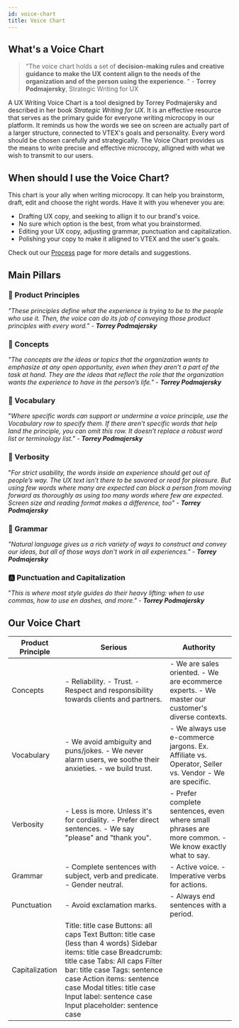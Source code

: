 ```yaml
---
id: voice-chart
title: Voice Chart
---
```


## What's a Voice Chart

> "The voice chart holds a set of **decision-making rules and creative guidance to make the UX content align to the needs of the organization and of the person using the experience**. " - **Torrey Podmajersky**, Strategic Writing for UX

A UX Writing Voice Chart is a tool designed by Torrey Podmajersky and described in her book *Strategic Writing for UX*. It is an effective resource that serves as the primary guide for everyone writing microcopy in our platform. It reminds us how the words we see on screen are actually part of a larger structure, connected to VTEX's goals and personality. Every word should be chosen carefully and strategically. The Voice Chart provides us the means to write precise and effective microcopy, alligned with what we wish to transmit to our users. 

## When should I use the Voice Chart?

This chart is your ally when writing microcopy. It can help you brainstorm, draft, edit and choose the right words. Have it with you whenever you are:
- Drafting UX copy, and seeking to allign it to our brand's voice.   
- No sure which option is the best, from what you brainstormed.    
- Editing your UX copy, adjusting grammar, punctuation and capitalization.  
- Polishing your copy to make it alligned to VTEX and the user's goals.  

Check out our [Process]() page for more details and suggestions. 


## Main Pillars

### 🧭 Product Principles

*"These principles define what the experience is trying to be to the people who use it. Then, the voice can do its job of conveying those product principles with every word." - **Torrey Podmajersky***

### 🎯 Concepts

*"The concepts are the ideas or topics that the organization wants to emphasize at any open opportunity, even when they aren’t a part of the task at hand. They are the ideas that reflect the role that the organization wants the experience to have in the person’s life." - **Torrey Podmajersky***

### 📖 Vocabulary

"*Where specific words can support or undermine a voice principle, use the Vocabulary row to specify them. If there aren’t specific words that help land the principle, you can omit this row. It doesn’t replace a robust word list or terminology list." - **Torrey Podmajersky***

### 💬 Verbosity

"*For strict usability, the words inside an experience should get out of people’s way. The UX text isn’t there to be savored or read for pleasure. But using few words where many are expected can block a person from moving forward as thoroughly as using too many words where few are expected. Screen size and reading format makes a difference, too" - **Torrey Podmajersky*** 

### 📝 Grammar

*"Natural language gives us a rich variety of ways to construct and convey our ideas, but all of those ways don’t work in all experiences." -* ***Torrey Podmajersky*** 

### 🅰️ Punctuation and Capitalization

"*This is where most style guides do their heavy lifting: when to use commas, how to use en dashes, and more." - **Torrey Podmajersky***


## Our Voice Chart

| Product Principle  | Serious                                                                                                                                                                                                                                                                                                                             | Authority                                                                                                    |
|--------------------|-------------------------------------------------------------------------------------------------------------------------------------------------------------------------------------------------------------------------------------------------------------------------------------------------------------------------------------|--------------------------------------------------------------------------------------------------------------|
| Concepts           | - Reliability.    - Trust.    - Respect and responsibility towards clients and partners.                                                                                                                                                                                                                                            | - We are sales oriented.     - We are ecommerce experts.     - We master our customer's diverse contexts.    |
| Vocabulary         | - We avoid ambiguity and puns/jokes.    - We never alarm users, we soothe their anxieties.    - we build trust.                                                                                                                                                                                                                     | - We always use e-commerce jargons.    Ex. Affiliate vs. Operator, Seller vs. Vendor   - We are specific.    |
| Verbosity          | - Less is more. Unless it's for cordiality.   - Prefer direct sentences.    - We say "please" and "thank you".                                                                                                                                                                                                                      | - Prefer complete sentences, even where small phrases are more common.    - We know exactly what to say.     |
| Grammar            | - Complete sentences with subject, verb and predicate. - Gender neutral.                                                                                                                                                                                                                                                            | - Active voice.   - Imperative verbs for actions.                                                            |
| Punctuation        | - Avoid exclamation marks.                                                                                                                                                                                                                                                                                                          | - Always end sentences with a period.                                                                        |
| Capitalization     | Title: title case   Buttons: all caps   Text Button: title case (less than 4 words)   Sidebar items: title case   Breadcrumb: title case   Tabs: All caps   Filter bar: title case   Tags: sentence case   Action items: sentence case   Modal titles: title case   Input label: sentence case   Input placeholder: sentence case   |                                                                                                              |




